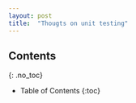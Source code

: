 ```yaml
---
layout: post
title:  "Thougts on unit testing"
---
```


## Contents
{: .no_toc}

* Table of Contents
{:toc}